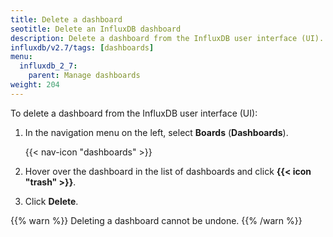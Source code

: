 ```yaml
---
title: Delete a dashboard
seotitle: Delete an InfluxDB dashboard
description: Delete a dashboard from the InfluxDB user interface (UI).
influxdb/v2.7/tags: [dashboards]
menu:
  influxdb_2_7:
    parent: Manage dashboards
weight: 204
---
```


To delete a dashboard from the InfluxDB user interface (UI):

1. In the navigation menu on the left, select **Boards** (**Dashboards**).

    {{< nav-icon "dashboards" >}}

2. Hover over the dashboard  in the list of dashboards  and click **{{< icon "trash" >}}**.    
3. Click **Delete**.

{{% warn %}}
Deleting a dashboard cannot be undone.
{{% /warn %}}
